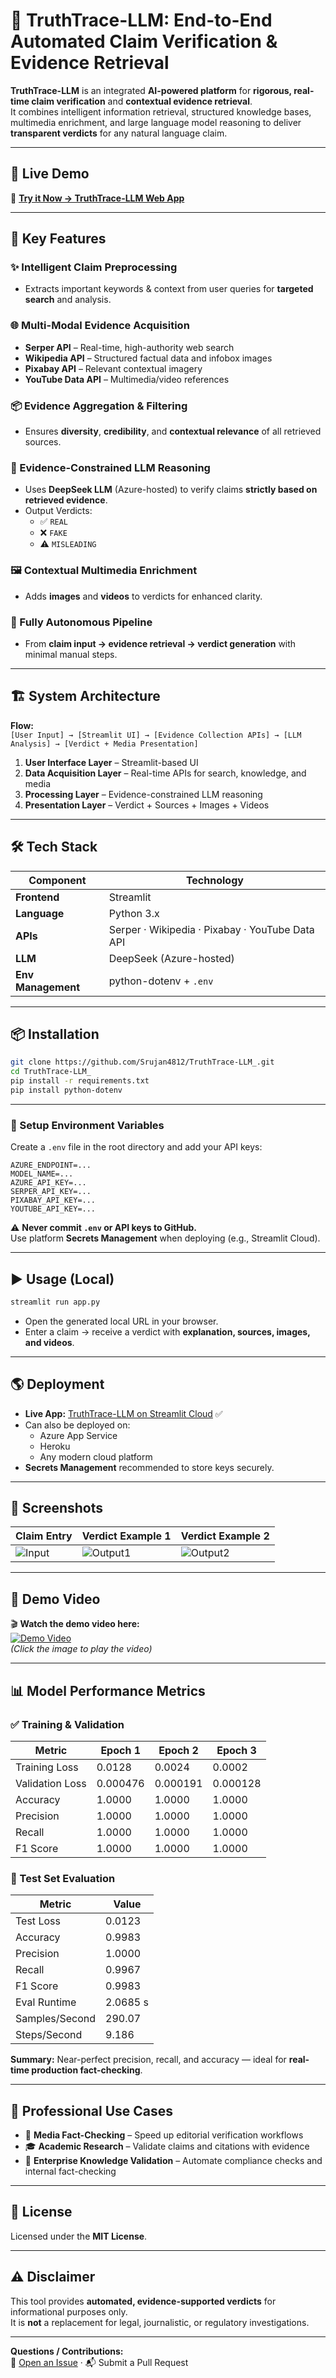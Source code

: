 # 🧠 TruthTrace-LLM: End-to-End Automated Claim Verification & Evidence Retrieval

**TruthTrace-LLM** is an integrated **AI-powered platform** for **rigorous, real-time claim verification** and **contextual evidence retrieval**.  
It combines intelligent information retrieval, structured knowledge bases, multimedia enrichment, and large language model reasoning to deliver **transparent verdicts** for any natural language claim.

---

## 🚀 Live Demo
🔗 **[Try it Now → TruthTrace-LLM Web App](https://truthtrace-llm-aa8ehtudvwvspzlqbqx2kg.streamlit.app/)**  

---

## 🔹 Key Features

### ✨ Intelligent Claim Preprocessing  
- Extracts important keywords & context from user queries for **targeted search** and analysis.

### 🌐 Multi-Modal Evidence Acquisition  
- **Serper API** – Real-time, high-authority web search  
- **Wikipedia API** – Structured factual data and infobox images  
- **Pixabay API** – Relevant contextual imagery  
- **YouTube Data API** – Multimedia/video references

### 📦 Evidence Aggregation & Filtering  
- Ensures **diversity**, **credibility**, and **contextual relevance** of all retrieved sources.

### 🤖 Evidence-Constrained LLM Reasoning  
- Uses **DeepSeek LLM** (Azure-hosted) to verify claims **strictly based on retrieved evidence**.  
- Output Verdicts:  
  - ✅ `REAL`  
  - ❌ `FAKE`  
  - ⚠️ `MISLEADING`

### 🖼 Contextual Multimedia Enrichment  
- Adds **images** and **videos** to verdicts for enhanced clarity.

### 🔁 Fully Autonomous Pipeline  
- From **claim input → evidence retrieval → verdict generation** with minimal manual steps.

---

## 🏗️ System Architecture

**Flow:**  
`[User Input] → [Streamlit UI] → [Evidence Collection APIs] → [LLM Analysis] → [Verdict + Media Presentation]`

1. **User Interface Layer** – Streamlit-based UI  
2. **Data Acquisition Layer** – Real-time APIs for search, knowledge, and media  
3. **Processing Layer** – Evidence-constrained LLM reasoning  
4. **Presentation Layer** – Verdict + Sources + Images + Videos

---

## 🛠 Tech Stack

| Component        | Technology                                   |
|------------------|----------------------------------------------|
| **Frontend**     | Streamlit                                    |
| **Language**     | Python 3.x                                   |
| **APIs**         | Serper · Wikipedia · Pixabay · YouTube Data API |
| **LLM**          | DeepSeek (Azure-hosted)                      |
| **Env Management**| python-dotenv + `.env`                      |

---

## 📦 Installation

```bash
git clone https://github.com/Srujan4812/TruthTrace-LLM_.git
cd TruthTrace-LLM_
pip install -r requirements.txt
pip install python-dotenv
```

---

### 🔐 Setup Environment Variables

Create a `.env` file in the root directory and add your API keys:  

```env
AZURE_ENDPOINT=...
MODEL_NAME=...
AZURE_API_KEY=...
SERPER_API_KEY=...
PIXABAY_API_KEY=...
YOUTUBE_API_KEY=...
```

⚠️ **Never commit `.env` or API keys to GitHub.**  
Use platform **Secrets Management** when deploying (e.g., Streamlit Cloud).

---

## ▶ Usage (Local)

```bash
streamlit run app.py
```

- Open the generated local URL in your browser.  
- Enter a claim → receive a verdict with **explanation, sources, images, and videos**.

---

## 🌎 Deployment

- **Live App:** [TruthTrace-LLM on Streamlit Cloud](https://truthtrace-llm-aa8ehtudvwvspzlqbqx2kg.streamlit.app/) ✅  
- Can also be deployed on:
  - Azure App Service  
  - Heroku  
  - Any modern cloud platform  
- **Secrets Management** recommended to store keys securely.

---

## 📸 Screenshots

| Claim Entry | Verdict Example 1 | Verdict Example 2 |
|-------------|-------------------|-------------------|
| ![Input](assets/screenshot_1.jpg) | ![Output1](assets/screenshot_2.jpg) | ![Output2](assets/screenshot_3.jpg) |

---

## 🎥 Demo Video

🎬 **Watch the demo video here:**  
[![Demo Video](assets/screenshot_1.jpg)](assets/demo.mp4.mp4)  
*(Click the image to play the video)*

---

## 📊 Model Performance Metrics

### ✅ Training & Validation
| Metric           | Epoch 1  | Epoch 2  | Epoch 3  |
|------------------|----------|----------|----------|
| Training Loss    | 0.0128   | 0.0024   | 0.0002   |
| Validation Loss  | 0.000476 | 0.000191 | 0.000128 |
| Accuracy         | 1.0000   | 1.0000   | 1.0000   |
| Precision        | 1.0000   | 1.0000   | 1.0000   |
| Recall           | 1.0000   | 1.0000   | 1.0000   |
| F1 Score         | 1.0000   | 1.0000   | 1.0000   |

### 🧪 Test Set Evaluation
| Metric           | Value    |
|------------------|----------|
| Test Loss        | 0.0123   |
| Accuracy         | 0.9983   |
| Precision        | 1.0000   |
| Recall           | 0.9967   |
| F1 Score         | 0.9983   |
| Eval Runtime     | 2.0685 s |
| Samples/Second   | 290.07   |
| Steps/Second     | 9.186    |

**Summary:** Near-perfect precision, recall, and accuracy — ideal for **real-time production fact-checking**.

---

## 💼 Professional Use Cases

- 📰 **Media Fact-Checking** – Speed up editorial verification workflows  
- 🎓 **Academic Research** – Validate claims and citations with evidence  
- 🏢 **Enterprise Knowledge Validation** – Automate compliance checks and internal fact-checking

---

## 📄 License
Licensed under the **MIT License**.

---

## ⚠️ Disclaimer
This tool provides **automated, evidence-supported verdicts** for informational purposes only.  
It is **not** a replacement for legal, journalistic, or regulatory investigations.

---

**Questions / Contributions:**  
💬 [Open an Issue](https://github.com/Srujan4812/TruthTrace-LLM_/issues) · 📬 Submit a Pull Request
